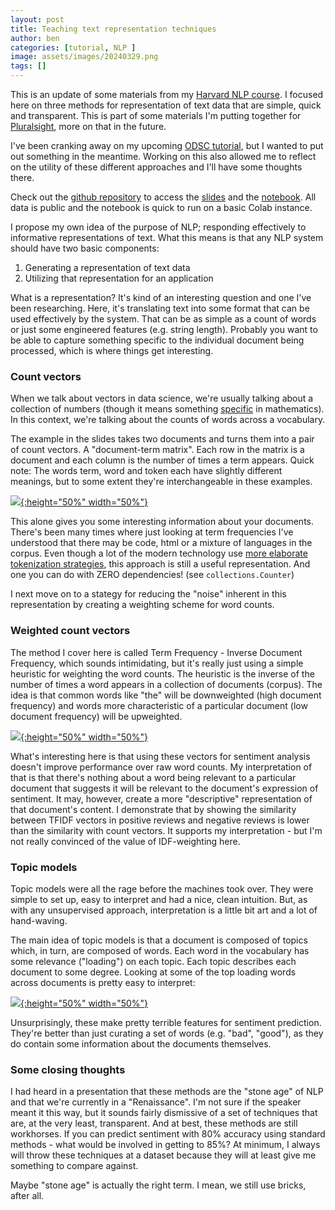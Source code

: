 ```yaml
---
layout: post
title: Teaching text representation techniques
author: ben
categories: [tutorial, NLP ]
image: assets/images/20240329.png
tags: []
---
```


This is an update of some materials from my [Harvard NLP course](https://bpben.github.io/categories.html#nlp-course).  I focused here on three methods for representation of text data that are simple, quick and transparent.  This is part of some materials I'm putting together for [Pluralsight](https://www.pluralsight.com/), more on that in the future.

I've been cranking away on my upcoming [ODSC tutorial](https://odsc.com/speakers/ben-needs-a-friend-an-intro-to-building-large-language-model-applications/), but I wanted to put out something in the meantime.  Working on this also allowed me to reflect on the utility of these different approaches and I'll have some thoughts there.

Check out the [github repository](https://github.com/bpben/vectors_demo) to access the [slides](https://github.com/bpben/vectors_demo/blob/main/Demo_vectors_slides.pdf) and the [notebook](https://github.com/bpben/vectors_demo/blob/main/demo_notebook.ipynb).  All data is public and the notebook is quick to run on a basic Colab instance.  

I propose my own idea of the purpose of NLP; responding effectively to informative representations of text.  What this means is that any NLP system should have two basic components:

1) Generating a representation of text data
2) Utilizing that representation for an application

What is a representation? It's kind of an interesting question and one I've been researching.  Here, it's translating text into some format that can be used effectively by the system.  That can be as simple as a count of words or just some engineered features (e.g. string length).  Probably you want to be able to capture something specific to the individual document being processed, which is where things get interesting.

### Count vectors
When we talk about vectors in data science, we're usually talking about a collection of numbers (though it means something [specific](https://en.wikipedia.org/wiki/Vector_(mathematics_and_physics)) in mathematics).  In this context, we're talking about the counts of words across a vocabulary.  

The example in the slides takes two documents and turns them into a pair of count vectors.  A "document-term matrix".  Each row in the matrix is a document and each column is the number of times a term appears.  Quick note: The words term, word and token each have slightly different meanings, but to some extent they're interchangeable in these examples.

[![]({{site.url}}/assets/20240329_cv.png){:height="50%" width="50%"}]({{site.url}}/assets/20240329_cv.png)

This alone gives you some interesting information about your documents.  There's been many times where just looking at term frequencies I've understood that there may be code, html or a mixture of languages in the corpus.  Even though a lot of the modern technology use [more elaborate tokenization strategies](https://huggingface.co/learn/nlp-course/en/chapter6/5), this approach is still a useful representation.  And one you can do with ZERO dependencies! (see `collections.Counter`)

I next move on to a stategy for reducing the "noise" inherent in this representation by creating a weighting scheme for word counts. 

### Weighted count vectors
The method I cover here is called Term Frequency - Inverse Document Frequency, which sounds intimidating, but it's really just using a simple heuristic for weighting the word counts.  The heuristic is the inverse of the number of times a word appears in a collection of documents (corpus).  The idea is that common words like "the" will be downweighted (high document frequency) and words more characteristic of a particular document (low document frequency) will be upweighted.

[![]({{site.url}}/assets/20240329_tfidf.png){:height="50%" width="50%"}]({{site.url}}/assets/20240329_tfidf.png)

What's interesting here is that using these vectors for sentiment analysis doesn't improve performance over raw word counts.  My interpretation of that is that there's nothing about a word being relevant to a particular document that suggests it will be relevant to the document's expression of sentiment.  It may, however, create a more "descriptive" representation of that document's content.  I demonstrate that by showing the similarity between TFIDF vectors in positive reviews and negative reviews is lower than the similarity with count vectors.  It supports my interpretation - but I'm not really convinced of the value of IDF-weighting here.

### Topic models
Topic models were all the rage before the machines took over.  They were simple to set up, easy to interpret and had a nice, clean intuition.  But, as with any unsupervised approach, interpretation is a little bit art and a lot of hand-waving. 

The main idea of topic models is that a document is composed of topics which, in turn, are composed of words.  Each word in the vocabulary has some relevance ("loading") on each topic.  Each topic describes each document to some degree.  Looking at some of the top loading words across documents is pretty easy to interpret:

[![]({{site.url}}/assets/20240329_tv.png){:height="50%" width="50%"}]({{site.url}}/assets/20240329_tv.png)

Unsurprisingly, these make pretty terrible features for sentiment prediction.  They're better than just curating a set of words (e.g. "bad", "good"), as they do contain some information about the documents themselves.  

### Some closing thoughts
I had heard in a presentation that these methods are the "stone age" of NLP and that we're currently in a "Renaissance".  I'm not sure if the speaker meant it this way, but it sounds fairly dismissive of a set of techniques that are, at the very least, transparent.  And at best, these methods are still workhorses.  If you can predict sentiment with 80% accuracy using standard methods - what would be involved in getting to 85%? At minimum, I always will throw these techniques at a dataset because they will at least give me something to compare against.  

Maybe "stone age" is actually the right term.  I mean, we still use bricks, after all.

